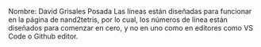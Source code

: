 Nombre: David Grisales Posada
Las líneas están diseñadas para funcionar en la página de nand2tetris, por lo cual, los números de línea están diseñados para comenzar en cero, y no en uno como en editores como VS Code o Github editor.
